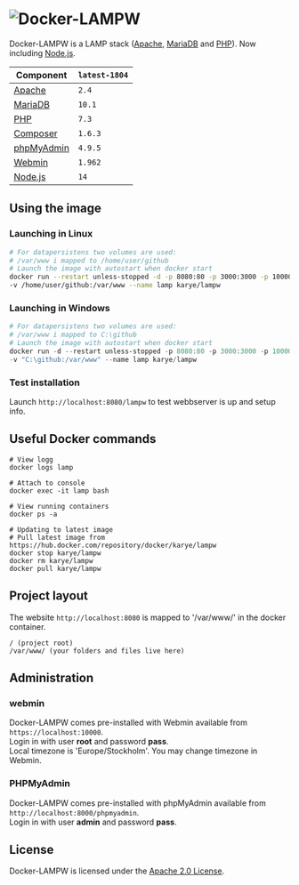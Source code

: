 # ![Docker-LAMPW][logo]
Docker-LAMPW is a LAMP stack ([Apache][apache], [MariaDB][mariadb] and [PHP][php]).
Now including [Node.js][nodejs].

Component | `latest-1804`
---|---
[Apache][apache] |`2.4`
[MariaDB][mariadb] |`10.1`
[PHP][php] |`7.3`
[Composer][composer] |`1.6.3`
[phpMyAdmin][phpmyadmin] |`4.9.5`
[Webmin][webmin] |`1.962`
[Node.js][nodejs] |`14`

## Using the image
### Launching in Linux
```bash
# For datapersistens two volumes are used:
# /var/www i mapped to /home/user/github
# Launch the image with autostart when docker start
docker run --restart unless-stopped -d -p 8080:80 -p 3000:3000 -p 10000:10000 \
-v /home/user/github:/var/www --name lamp karye/lampw
```

### Launching in Windows
```powershell
# For datapersistens two volumes are used:
# /var/www i mapped to C:\github
# Launch the image with autostart when docker start
docker run -d --restart unless-stopped -p 8080:80 -p 3000:3000 -p 10000:10000 `
-v "C:\github:/var/www" --name lamp karye/lampw
```

### Test installation
Launch `http://localhost:8080/lampw` to test webbserver is up and setup info.

## Useful Docker commands
```shell
# View logg
docker logs lamp

# Attach to console
docker exec -it lamp bash

# View running containers
docker ps -a

# Updating to latest image
# Pull latest image from https://hub.docker.com/repository/docker/karye/lampw
docker stop karye/lampw
docker rm karye/lampw
docker pull karye/lampw
```

## Project layout
The website `http://localhost:8080` is mapped to '/var/www/' in the docker container.
```
/ (project root)
/var/www/ (your folders and files live here)
```

## Administration
### webmin
Docker-LAMPW comes pre-installed with Webmin available from `https://localhost:10000`.\
Login in with user **root** and password **pass**.\
Local timezone is 'Europe/Stockholm'. You may change timezone in Webmin.

### PHPMyAdmin
Docker-LAMPW comes pre-installed with phpMyAdmin available from `http://localhost:8000/phpmyadmin`.\
Login in with user **admin** and password **pass**.

## License
Docker-LAMPW is licensed under the [Apache 2.0 License][info-license].

[logo]: https://cdn.rawgit.com/mattrayner/docker-lamp/831976c022782e592b7e2758464b2a9efe3da042/docs/logo.svg

[apache]: http://www.apache.org/
[mariadb]: https://mariadb.org/
[nodejs]: https://nodejs.org/
[php]: http://php.net/
[composer]: https://getcomposer.org/
[phpmyadmin]: https://www.phpmyadmin.net/
[Webmin]: http://www.webmin.com/

[end-of-life]: http://php.net/supported-versions.php
[info-docker-hub]: https://hub.docker.com/r/mattrayner/lamp
[info-license]: LICENSE